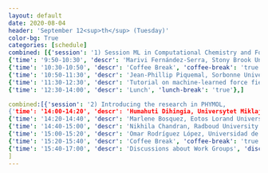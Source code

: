 ```yaml
---
layout: default
date: 2020-08-04
header: 'September 12<sup>th</sup> (Tuesday)'
color-bg: True
categories: [schedule]
combined: [{'session': '1) Session ML in Computational Chemistry and Force Field Development', 'time': '9:00-9:50', 'descr': 'Registration' , 'talk': 'true'},
{'time': '9:50-10:30', 'descr': 'Marivi Fernández-Serra, Stony Brook University', 'talk': 'true'},
{'time': '10:30-10:50', 'descr': 'Coffee Break', 'coffee-break': 'true'},
{'time': '10:50-11:30', 'descr': 'Jean-Phillip Piquemal, Sorbonne Universite', 'talk': 'true'},
{'time': '11:30-12:30', 'descr': 'Tutorial on machine-learned force fields, Stefan Chmiela, Technische Universitat Berlin', 'tutorial': 'true'},
{'time': '12:30-14:00', 'descr': 'Lunch', 'lunch-break': 'true'},]

combined:[{'session': '2) Introducing the research in PHYMOL, 
{'time': '14:00-14:20', 'descr': 'Humahuti Dihingia, Universytet Miklaja (DC 1)', 'talk': 'true'},
{'time': '14:20-14:40', 'descr': 'Marlene Bosquez, Eotos Lorand University (DC 2)', 'talk': 'true'},
{'time': '14:40-15:00', 'descr': 'Nikhila Chandran, Radboud University (DC 3)', 'talk': 'true'},
{'time': '15:00-15:20', 'descr': 'Omar Rodríguez López, Universidad de Santiago de Compostela (DC 4)', 'talk': 'true'},
{'time': '15:20-15:40', 'descr': 'Coffee Break', 'coffee-break': 'true'},
{'time': '15:40-17:00', 'descr': 'Discussions about Work Groups', 'discussion': 'true'}
]
---
```

